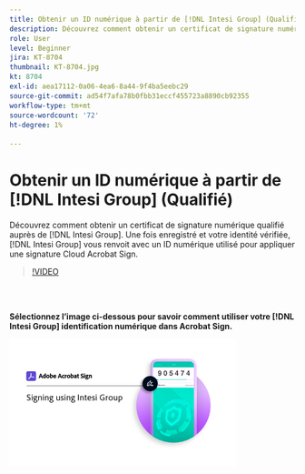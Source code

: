 ```yaml
---
title: Obtenir un ID numérique à partir de [!DNL Intesi Group] (Qualifié)
description: Découvrez comment obtenir un certificat de signature numérique qualifié auprès de [!DNL Intesi Group]
role: User
level: Beginner
jira: KT-8704
thumbnail: KT-8704.jpg
kt: 8704
exl-id: aea17112-0a06-4ea6-8a44-9f4ba5eebc29
source-git-commit: ad54f7afa78b0fbb31eccf455723a8890cb92355
workflow-type: tm+mt
source-wordcount: '72'
ht-degree: 1%

---
```


# Obtenir un ID numérique à partir de [!DNL Intesi Group] (Qualifié)

Découvrez comment obtenir un certificat de signature numérique qualifié auprès de [!DNL Intesi Group]. Une fois enregistré et votre identité vérifiée, [!DNL Intesi Group] vous renvoit avec un ID numérique utilisé pour appliquer une signature Cloud Acrobat Sign.

>[!VIDEO](https://video.tv.adobe.com/v/337064?quality=12&learn=on&hidetitle=true)

<br> 

**Sélectionnez l’image ci-dessous pour savoir comment utiliser votre [!DNL Intesi Group] identification numérique dans Acrobat Sign.**

[![image](assets/IntesiSign_400.png)](intesi-sign.md)
